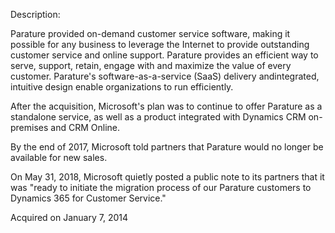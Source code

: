 Description:

Parature provided on-demand customer service software, making it possible for any business to leverage the Internet to provide outstanding customer service and online support. Parature provides an efficient way to serve, support, retain, engage with and maximize the value of every customer. Parature's software-as-a-service (SaaS) delivery andintegrated, intuitive design enable organizations to run efficiently.

After the acquisition, Microsoft's plan was to continue to offer Parature as a standalone service, as well as a product integrated with Dynamics CRM on-premises and CRM Online.

By the end of 2017, Microsoft told partners that Parature would no longer be available for new sales.

On May 31, 2018, Microsoft quietly posted a public note to its partners that it was "ready to initiate the migration process of our Parature customers to Dynamics 365 for Customer Service."

Acquired on January 7, 2014